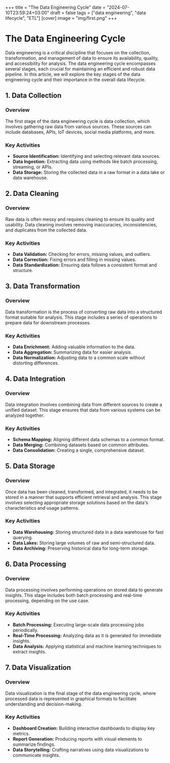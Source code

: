 +++
title = "The Data Engineering Cycle"
date = "2024-07-10T23:59:24+03:00"
draft = false
tags = ["data engineering", "data lifecycle", "ETL"]
[cover]
    image = "img/first.png"
+++

# The Data Engineering Cycle

Data engineering is a critical discipline that focuses on the collection, transformation, and management of data to ensure its availability, quality, and accessibility for analysis. The data engineering cycle encompasses several stages, each crucial for maintaining an efficient and robust data pipeline. In this article, we will explore the key stages of the data engineering cycle and their importance in the overall data lifecycle.

## 1. Data Collection

### Overview

The first stage of the data engineering cycle is data collection, which involves gathering raw data from various sources. These sources can include databases, APIs, IoT devices, social media platforms, and more.

### Key Activities

- **Source Identification:** Identifying and selecting relevant data sources.
- **Data Ingestion:** Extracting data using methods like batch processing, streaming, or APIs.
- **Data Storage:** Storing the collected data in a raw format in a data lake or data warehouse.

## 2. Data Cleaning

### Overview

Raw data is often messy and requires cleaning to ensure its quality and usability. Data cleaning involves removing inaccuracies, inconsistencies, and duplicates from the collected data.

### Key Activities

- **Data Validation:** Checking for errors, missing values, and outliers.
- **Data Correction:** Fixing errors and filling in missing values.
- **Data Standardization:** Ensuring data follows a consistent format and structure.

## 3. Data Transformation

### Overview

Data transformation is the process of converting raw data into a structured format suitable for analysis. This stage includes a series of operations to prepare data for downstream processes.

### Key Activities

- **Data Enrichment:** Adding valuable information to the data.
- **Data Aggregation:** Summarizing data for easier analysis.
- **Data Normalization:** Adjusting data to a common scale without distorting differences.

## 4. Data Integration

### Overview

Data integration involves combining data from different sources to create a unified dataset. This stage ensures that data from various systems can be analyzed together.

### Key Activities

- **Schema Mapping:** Aligning different data schemas to a common format.
- **Data Merging:** Combining datasets based on common attributes.
- **Data Consolidation:** Creating a single, comprehensive dataset.

## 5. Data Storage

### Overview

Once data has been cleaned, transformed, and integrated, it needs to be stored in a manner that supports efficient retrieval and analysis. This stage involves selecting appropriate storage solutions based on the data's characteristics and usage patterns.

### Key Activities

- **Data Warehousing:** Storing structured data in a data warehouse for fast querying.
- **Data Lakes:** Storing large volumes of raw and semi-structured data.
- **Data Archiving:** Preserving historical data for long-term storage.

## 6. Data Processing

### Overview

Data processing involves performing operations on stored data to generate insights. This stage includes both batch processing and real-time processing, depending on the use case.

### Key Activities

- **Batch Processing:** Executing large-scale data processing jobs periodically.
- **Real-Time Processing:** Analyzing data as it is generated for immediate insights.
- **Data Analysis:** Applying statistical and machine learning techniques to extract insights.

## 7. Data Visualization

### Overview

Data visualization is the final stage of the data engineering cycle, where processed data is represented in graphical formats to facilitate understanding and decision-making.

### Key Activities

- **Dashboard Creation:** Building interactive dashboards to display key metrics.
- **Report Generation:** Producing reports with visual elements to summarize findings.
- **Data Storytelling:** Crafting narratives using data visualizations to communicate insights.